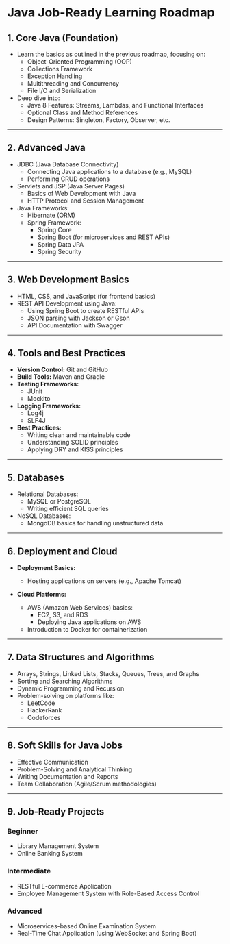 
# Java Job-Ready Learning Roadmap

## **1. Core Java (Foundation)**

- Learn the basics as outlined in the previous roadmap, focusing on:
  - Object-Oriented Programming (OOP)
  - Collections Framework
  - Exception Handling
  - Multithreading and Concurrency
  - File I/O and Serialization
- Deep dive into:
  - Java 8 Features: Streams, Lambdas, and Functional Interfaces
  - Optional Class and Method References
  - Design Patterns: Singleton, Factory, Observer, etc.

---

## **2. Advanced Java**

- JDBC (Java Database Connectivity)
  - Connecting Java applications to a database (e.g., MySQL)
  - Performing CRUD operations
- Servlets and JSP (Java Server Pages)
  - Basics of Web Development with Java
  - HTTP Protocol and Session Management
- Java Frameworks:
  - Hibernate (ORM)
  - Spring Framework:
    - Spring Core
    - Spring Boot (for microservices and REST APIs)
    - Spring Data JPA
    - Spring Security

---

## **3. Web Development Basics**

- HTML, CSS, and JavaScript (for frontend basics)
- REST API Development using Java:
  - Using Spring Boot to create RESTful APIs
  - JSON parsing with Jackson or Gson
  - API Documentation with Swagger

---

## **4. Tools and Best Practices**

- **Version Control:** Git and GitHub
- **Build Tools:** Maven and Gradle
- **Testing Frameworks:**
  - JUnit
  - Mockito
- **Logging Frameworks:**
  - Log4j
  - SLF4J
- **Best Practices:**
  - Writing clean and maintainable code
  - Understanding SOLID principles
  - Applying DRY and KISS principles

---

## **5. Databases**

- Relational Databases:
  - MySQL or PostgreSQL
  - Writing efficient SQL queries
- NoSQL Databases:
  - MongoDB basics for handling unstructured data

---

## **6. Deployment and Cloud**

- **Deployment Basics:**
  - Hosting applications on servers (e.g., Apache Tomcat)

- **Cloud Platforms:**
  - AWS (Amazon Web Services) basics:
    - EC2, S3, and RDS
    - Deploying Java applications on AWS
  - Introduction to Docker for containerization

---

## **7. Data Structures and Algorithms**

- Arrays, Strings, Linked Lists, Stacks, Queues, Trees, and Graphs
- Sorting and Searching Algorithms
- Dynamic Programming and Recursion
- Problem-solving on platforms like:
  - LeetCode
  - HackerRank
  - Codeforces

---

## **8. Soft Skills for Java Jobs**

- Effective Communication
- Problem-Solving and Analytical Thinking
- Writing Documentation and Reports
- Team Collaboration (Agile/Scrum methodologies)

---

## **9. Job-Ready Projects**

### Beginner

- Library Management System
- Online Banking System

### Intermediate

- RESTful E-commerce Application
- Employee Management System with Role-Based Access Control

### Advanced

- Microservices-based Online Examination System
- Real-Time Chat Application (using WebSocket and Spring Boot)
